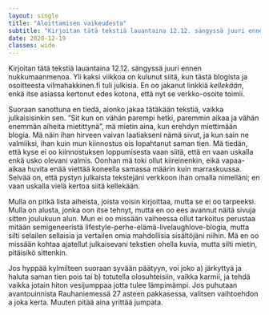 ```yaml
---
layout: single
title: "Aloittamisen vaikeudesta"
subtitle: "Kirjoitan tätä tekstiä lauantaina 12.12. sängyssä juuri ennen nukkumaanmenoa. Yli kaksi viikkoa on kulunut siitä, kun tästä blogista tuli julkinen. En oo jakanut linkkiä kellekään."
date: 2020-12-19
classes: wide
---
```


Kirjoitan tätä tekstiä lauantaina 12.12. sängyssä juuri ennen nukkumaanmenoa. Yli kaksi viikkoa on kulunut siitä, kun tästä blogista ja osoitteesta vilmahakkinen.fi tuli julkisia. En oo jakanut linkkiä *kellekään*, enkä itse asiassa kertonut edes kotona, että nyt se verkko-osoite toimii.

Suoraan sanottuna en tiedä, aionko jakaa tätäkään tekstiä, vaikka julkaisisinkin sen. ”Sit kun on vähän parempi hetki, paremmin aikaa ja vähän enemmän aiheita mietittynä”, mä mietin aina, kun erehdyn miettimään blogia. Mä näin ihan hirveen vaivan laatiakseni nämä sivut, ja kun sain ne valmiiksi, ihan kuin mun kiinnostus ois lopahtanut saman tien. Mä tiedän, että kyse ei oo kiinnostuksen loppumisesta vaan siitä, että en vaan uskalla enkä usko olevani valmis. Oonhan mä toki ollut kiireinenkin, eikä vapaa-aikaa huvita enää viettää koneella samassa määrin kuin marraskuussa. Selvää on, että pystyn julkaista tekstejäni verkkoon ihan omalla nimelläni; en vaan uskalla vielä kertoa siitä kellekään.

Mulla on pitkä lista aiheista, joista voisin kirjoittaa, mutta se ei oo tarpeeksi. Mulla on alusta, jonka oon itse tehnyt, mutta en oo ees avannut näitä sivuja sitten joulukuun alun. Mun ei oo missään vaiheessa ollut tarkoitus perustaa mitään semigeneeristä lifestyle-perhe-elämä-livelaughlove-blogia, mutta silti selailen sellaisia ja vertailen omia mahdollisia sisältöjäni niihin. Mä en oo missään kohtaa ajatellut julkaisevani tekstien ohella kuvia, mutta silti mietin, pitäisikö sittenkin. 

Jos hyppää kylmilteen suoraan syvään päätyyn, voi joko a) järkyttyä ja haluta saman tien pois tai b) totutella olosuhteisiin, vaikka karmii, ja tehdä vaikka jotain hiton vesijumppaa jotta tulee lämpimämpi. Jos puhutaan avantouinnista Rauhaniemessä 27 asteen pakkasessa, valitsen vaihtoehdon a joka kerta. Muuten pitää aina yrittää jumpata.